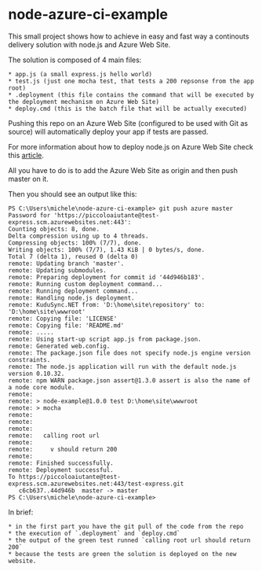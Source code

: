 # node-azure-ci-example
This small project shows how to achieve in easy and fast way a continouts delivery solution with node.js and Azure Web Site. 

The solution is composed of 4 main files:

    * app.js (a small express.js hello world)
    * test.js (just one mocha test, that tests a 200 repsonse from the app root)
    * .deployment (this file contains the command that will be executed by the deployment mechanism on Azure Web Site)
    * deploy.cmd (this is the batch file that will be actually executed)

Pushing this repo on an Azure Web Site (configured to be used with Git as source) will automatically deploy your app if tests are passed.

For more information about how to deploy node.js on Azure Web Site check this [article](http://azure.microsoft.com/en-us/documentation/articles/web-sites-nodejs-develop-deploy-mac/).

All you have to do is to add the Azure Web Site as origin and then push master on it.

Then you should see an output like this:

```console
PS C:\Users\michele\node-azure-ci-example> git push azure master
Password for 'https://piccoloaiutante@test-express.scm.azurewebsites.net:443':
Counting objects: 8, done.
Delta compression using up to 4 threads.
Compressing objects: 100% (7/7), done.
Writing objects: 100% (7/7), 1.43 KiB | 0 bytes/s, done.
Total 7 (delta 1), reused 0 (delta 0)
remote: Updating branch 'master'.
remote: Updating submodules.
remote: Preparing deployment for commit id '44d946b183'.
remote: Running custom deployment command...
remote: Running deployment command...
remote: Handling node.js deployment.
remote: KuduSync.NET from: 'D:\home\site\repository' to: 'D:\home\site\wwwroot'
remote: Copying file: 'LICENSE'
remote: Copying file: 'README.md'
remote: .....
remote: Using start-up script app.js from package.json.
remote: Generated web.config.
remote: The package.json file does not specify node.js engine version constraints.
remote: The node.js application will run with the default node.js version 0.10.32.
remote: npm WARN package.json assert@1.3.0 assert is also the name of a node core module.
remote:
remote: > node-example@1.0.0 test D:\home\site\wwwroot
remote: > mocha
remote:
remote:
remote:
remote:   calling root url
remote:
remote:     v should return 200
remote:
remote: Finished successfully.
remote: Deployment successful.
To https://piccoloaiutante@test-express.scm.azurewebsites.net:443/test-express.git
   c6cb637..44d946b  master -> master
PS C:\Users\michele\node-azure-ci-example>
```
In brief:

    * in the first part you have the git pull of the code from the repo 
    * the execution of `.deployment` and `deploy.cmd`
    * the output of the green test runned `calling root url should return 200`
    * because the tests are green the solution is deployed on the new website.


